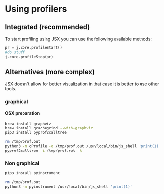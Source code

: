 # Using profilers

## Integrated (recommended)

To start profiling using JSX you can use the following available methods:

```python
pr = j.core.profileStart()
#do stuff
j.core.profileStop(pr)
```

## Alternatives (more complex)

JSX doesn't allow for better visualization in that case it is better to use other tools.

### graphical

#### OSX preparation 

```bash
brew install graphviz
brew install qcachegrind --with-graphviz
pip3 install pyprof2calltree
```

```bash
rm /tmp/prof.out
python3 -m cProfile -o /tmp/prof.out /usr/local/bin/js_shell 'print(1)'
pyprof2calltree -i /tmp/prof.out -k
```

### Non graphical

```bash
pip3 install pyinstrument
```

```bash
rm /tmp/prof.out
python3 -m pyinstrument /usr/local/bin/js_shell 'print(1)'

```

